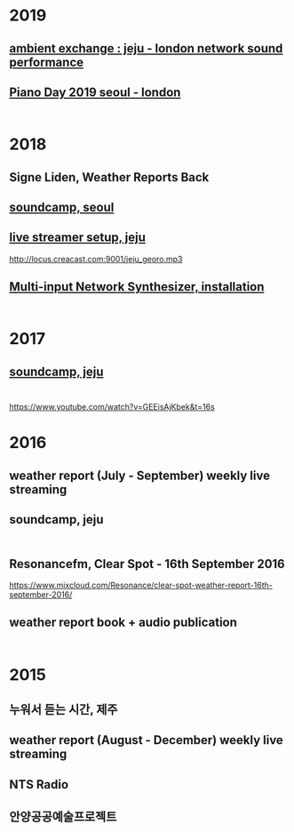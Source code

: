 # 2019<br>

## [ambient exchange : jeju - london network sound performance](ambi.md)<br>

## [Piano Day 2019 seoul - london](pd2019.md)<br><br>

# 2018<br>

## Signe Liden, Weather Reports Back

## [soundcamp, seoul](scseoul2018.md)<br>

## [live streamer setup, jeju](jejustreamer.md)<br>
http://locus.creacast.com:9001/jeju_georo.mp3<br>

## [Multi-input Network Synthesizer, installation](multiinput.md)<br><br> 

# 2017<br>

## [soundcamp, jeju](scjeju2017.md)<br><br>

https://www.youtube.com/watch?v=GEEisAjKbek&t=16s

# 2016<br>

## weather report (July - September) weekly live streaming<br>

## soundcamp, jeju<br><br>

## Resonancefm, Clear Spot - 16th September 2016 <br>
https://www.mixcloud.com/Resonance/clear-spot-weather-report-16th-september-2016/

## weather report book + audio publication<br><br>

# 2015<br>

## 누워서 듣는 시간, 제주<br> 

## weather report (August - December) weekly live streaming<br>

## NTS Radio<br>

## 안양공공예술프로젝트 

